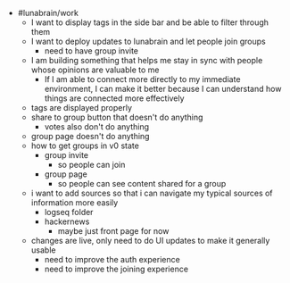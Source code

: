 - #lunabrain/work
	- I want to display tags in the side bar and be able to filter through them
	- I want to deploy updates to lunabrain and let people join groups
		- need to have group invite
	- I am building something that helps me stay in sync with people whose opinions are valuable to me
		- If I am able to connect more directly to my immediate environment, I can make it better because I can understand how things are connected more effectively
	- tags are displayed properly
	- share to group button that doesn't do anything
		- votes also don't do anything
	- group page doesn't do anything
	- how to get groups in v0 state
		- group invite
			- so people can join
		- group page
			- so people can see content shared for a group
	- i want to add sources so that i can navigate my typical sources of information more easily
		- logseq folder
		- hackernews
			- maybe just front page for now
	- changes are live, only need to do UI updates to make it generally usable
		- need to improve the auth experience
		- need to improve the joining experience